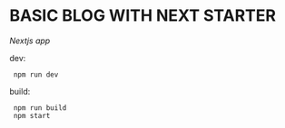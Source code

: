 # **BASIC BLOG WITH NEXT STARTER**

_Nextjs app_

dev:

```
 npm run dev
```

build:

```
 npm run build
 npm start
```
